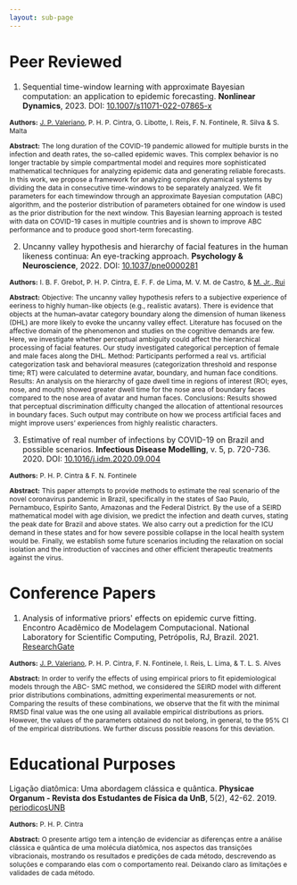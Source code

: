 ```yaml
---
layout: sub-page
---
```


# Peer Reviewed

1. Sequential time-window learning with approximate Bayesian computation: an application to epidemic forecasting. **Nonlinear Dynamics**, 2023. DOI: [10.1007/s11071-022-07865-x](https://doi.org/10.1007/s11071-022-07865-x)

<p style="font-size: 12px;"><b>Authors:</b> <a href="https://joaovaleriano.github.io/">J. P. Valeriano</a>, P. H. P. Cintra, G. Libotte, I. Reis, F. N. Fontinele, R. Silva & S. Malta</p>

<p style="font-size: 12px;"><b>Abstract:</b> The long duration of the COVID-19 pandemic allowed for multiple bursts in the infection and death rates, the so-called epidemic waves. This complex behavior is no longer tractable by simple compartmental model and requires more sophisticated mathematical techniques for analyzing epidemic data and generating reliable forecasts. In this work, we propose a framework for analyzing complex dynamical systems by dividing the data in consecutive time-windows to be separately analyzed. We fit parameters for each timewindow through an approximate Bayesian computation (ABC) algorithm, and the posterior distribution of parameters obtained for one window is used as the prior distribution for the next window. This Bayesian learning approach is tested with data on COVID-19 cases in multiple countries and is shown to improve ABC performance and to produce good short-term forecasting.</p>

2. Uncanny valley hypothesis and hierarchy of facial features in the human likeness continua: An eye-tracking approach. **Psychology & Neuroscience**, 2022. DOI: [10.1037/pne0000281](https://psycnet.apa.org/doi/10.1037/pne0000281)

<p style="font-size: 12px;"><b>Authors:</b> I. B. F. Grebot, P. H. P. Cintra, E. F. F. de Lima, M. V. M. de Castro, & <a href="https://eupercebo.unb.br/">M. Jr., Rui</a></p>

<p style="font-size: 12px;"><b>Abstract:</b> Objective: The uncanny valley hypothesis refers to a subjective experience of eeriness to highly human-like objects (e.g., realistic avatars). There is evidence that objects at the human–avatar category boundary along the dimension of human likeness (DHL) are more likely to evoke the uncanny valley effect. Literature has focused on the affective domain of the phenomenon and studies on the cognitive demands are few. Here, we investigate whether perceptual ambiguity could affect the hierarchical processing of facial features. Our study investigated categorical perception of female and male faces along the DHL. Method: Participants performed a real vs. artificial categorization task and behavioral measures (categorization threshold and response time; RT) were calculated to determine avatar, boundary, and human face conditions. Results: An analysis on the hierarchy of gaze dwell time in regions of interest (ROI; eyes, nose, and mouth) showed greater dwell time for the nose area of boundary faces compared to the nose area of avatar and human faces. Conclusions: Results showed that perceptual discrimination difficulty changed the allocation of attentional resources in boundary faces. Such output may contribute on how we process artificial faces and might improve users’ experiences from highly realistic characters.</p>

3. Estimative of real number of infections by COVID-19 on Brazil and possible scenarios. **Infectious Disease Modelling**, v. 5, p. 720-736. 2020. DOI: [10.1016/j.idm.2020.09.004](https://doi.org/10.1016/j.idm.2020.09.004)

<p style="font-size: 12px;"><b>Authors:</b> P. H. P. Cintra & F. N. Fontinele</p>

<p style="font-size: 12px;"><b>Abstract:</b> This paper attempts to provide methods to estimate the real scenario of the novel coronavirus pandemic in Brazil, specifically in the states of Sao Paulo, Pernambuco, Espirito Santo, Amazonas and the Federal District. By the use of a SEIRD mathematical model with age division, we predict the infection and death curves, stating the peak date for Brazil and above states. We also carry out a prediction for the ICU demand in these states and for how severe possible collapse in the local health system would be. Finally, we establish some future scenarios including the relaxation on social isolation and the introduction of vaccines and other efficient therapeutic treatments against the virus.</p>

# Conference Papers

1. Analysis of informative priors' effects on epidemic curve fitting. Encontro Acadêmico de Modelagem Computacional. National Laboratory for Scientific Computing, Petrópolis, RJ, Brazil. 2021. [ResearchGate](https://www.researchgate.net/publication/349899431_Analysis_of_informative_priors%27_effects_on_epidemic_curve_fitting)

<p style="font-size: 12px;"><b>Authors:</b> <a href="https://joaovaleriano.github.io/">J. P. Valeriano</a>, P. H. P. Cintra, F. N. Fontinele, I. Reis, L. Lima, & T. L. S. Alves</p>

<p style="font-size: 12px;"><b>Abstract:</b> In order to verify the effects of using empirical priors to fit epidemiological models through the ABC- SMC method, we considered the SEIRD model with different prior distributions combinations, admitting experimental measurements or not. Comparing the results of these combinations, we observe that the fit with the minimal RMSD final value was the one using all available empirical distributions as priors. However, the values of the parameters obtained do not belong, in general, to the 95% CI of the empirical distributions. We further discuss possible reasons for this deviation.</p>

# Educational Purposes

Ligação diatômica: Uma abordagem clássica e quântica. **Physicae Organum - Revista dos Estudantes de Física da UnB**, 5(2), 42-62. 2019. [periodicosUNB](https://periodicos.unb.br/index.php/physicae/article/view/24022)

<p style="font-size: 12px;"><b>Authors:</b> P. H. P. Cintra</p>

<p style="font-size: 12px;"><b>Abstract:</b> O presente artigo tem a intenção de evidenciar as diferenças entre a análise clássica e quântica de uma molécula diatômica, nos aspectos das transições vibracionais, mostrando os resultados e predições de cada método, descrevendo as soluções e comparando elas com o comportamento real. Deixando claro as limitações e validades de cada método.</p>